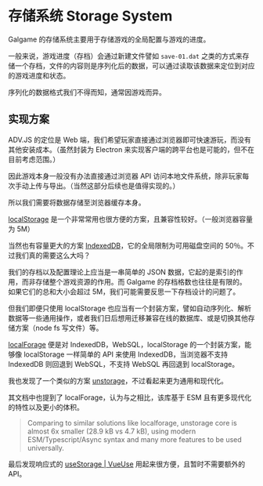 # 存储系统 Storage System

Galgame 的存储系统主要用于存储游戏的全局配置与游戏的进度。

一般来说，游戏进度（存档）会通过新建文件譬如 `save-01.dat` 之类的方式来存储一个存档，文件的内容则是序列化后的数据，可以通过读取该数据来定位到对应的游戏进度和状态。

序列化的数据格式我们不得而知，通常因游戏而异。

## 实现方案

ADV.JS 的定位是 Web 端，我们希望玩家直接通过浏览器即可快速游玩，而没有其他安装成本。（虽然封装为 Electron 来实现客户端的跨平台也是可能的，但不在目前考虑范围。）

因此游戏本身一般没有办法直接通过浏览器 API 访问本地文件系统，除非玩家每次手动上传与导出。（当然这部分后续也是值得实现的。）

所以我们需要将数据存储至浏览器缓存本身。

[localStorage](https://developer.mozilla.org/zh-CN/docs/Web/API/Window/localStorage) 是一个非常常用也很方便的方案，且兼容性较好。（一般浏览器容量为 5M）

当然也有容量更大的方案 [IndexedDB](https://developer.mozilla.org/zh-CN/docs/Web/API/IndexedDB_API)，它的全局限制为可用磁盘空间的 50％。不过我们真的需要这么大吗？

我们的存档以及配置理论上应当是一串简单的 JSON 数据，它起的是索引的作用，而非存储整个游戏资源的作用。而 Galgame 的存档格数也往往是有限的。
如果它们的总和大小会超过 5M，我们可能需要反思一下存档设计的问题了。

但我们即便只使用 localStorage 也应当有一个封装方案，譬如自动序列化、解析数据等一些通用操作，或者我们日后想用迁移兼容在线的数据库、或是切换其他存储方案（node fs 写文件）等。

[localForage](https://github.com/localForage/localForage) 便是对 IndexedDB，WebSQL，localStorage 的一个封装方案，能够像 localStorage 一样简单的 API 来使用 IndexedDB，当浏览器不支持 IndexedDB 则回退到 WebSQL，不支持 WebSQL 再回退到 localStorage。

我也发现了一个类似的方案 [unstorage](https://github.com/unjs/unstorage)，不过看起来更为通用和现代化。

其文档中也提到了 localForage，认为与之相比，该库基于 ESM 且有更多现代化的特性以及更小的体积。

> Comparing to similar solutions like localforage, unstorage core is almost 6x smaller (28.9 kB vs 4.7 kB), using modern ESM/Typescript/Async syntax and many more features to be used universally.

最后发现响应式的 [useStorage | VueUse](https://vueuse.org/core/useStorage/) 用起来很方便，且暂时不需要额外的 API。
